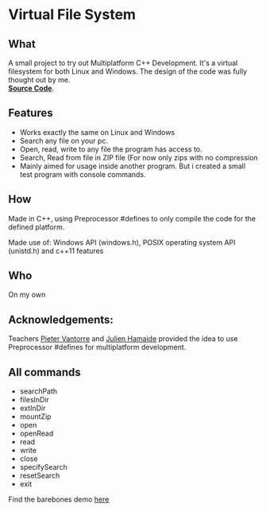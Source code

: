 # Virtual File System
## What
A small project to try out Multiplatform C++ Development. It's a virtual filesystem for both Linux and Windows. The design of the code was fully thought out by me.  
**[Source Code](https://github.com/JonasDeM/VirtualFileSystem)**.

## Features
* Works exactly the same on Linux and Windows
* Search any file on your pc.
* Open, read, write to any file the program has access to.
* Search, Read from file in ZIP file (For now only zips with no compression
* Mainly aimed for usage inside another program. But i created a small test program with console commands.

## How
Made in C++, using Preprocessor #defines to only compile the code for the defined platform.

Made use of: Windows API (windows.h), POSIX operating system API (unistd.h) and c++11 features

## Who
On my own

## Acknowledgements:
Teachers [Pieter Vantorre](http://pietervantorre.com/) and [Julien Hamaide](https://www.linkedin.com/in/julienhamaide/) provided the idea to use Preprocessor #defines for multiplatform development.

## All commands
* searchPath
* filesInDir
* extInDir
* mountZip
* open
* openRead
* read
* write
* close
* specifySearch 
* resetSearch
* exit

 Find the barebones demo [here](https://github.com/JonasDeM/VirtualFileSystem/releases)